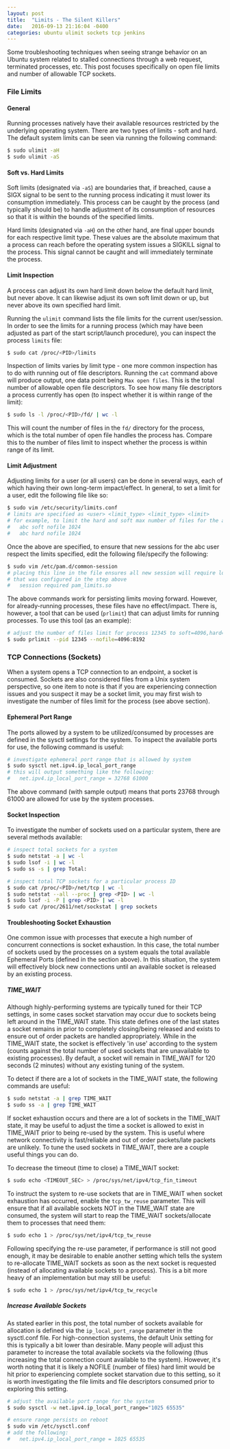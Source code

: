 ```yaml
---
layout: post
title:  "Limits - The Silent Killers"
date:   2016-09-13 21:16:04 -0400
categories: ubuntu ulimit sockets tcp jenkins
---
```

Some troubleshooting techniques when seeing strange behavior on an Ubuntu system related to stalled
connections through a web request, terminated processes, etc. This post focuses specifically on
open file limits and number of allowable TCP sockets.

### File Limits

#### General

Running processes natively have their available resources restricted by the underlying operating
system. There are two types of limits - soft and hard. The default system limits can be seen via
running the following command:

```bash
$ sudo ulimit -aH
$ sudo ulimit -aS
```

#### Soft vs. Hard Limits

Soft limits (designated via `-aS`) are boundaries that, if breached, cause a SIGX signal to be sent
to the running process indicating it must lower its consumption immediately. This process can be
caught by the process (and typically should be) to handle adjustment of its consumption of resources
so that it is within the bounds of the specified limits.

Hard limits (designated via `-aH`) on the other hand, are final upper bounds for each respective
limit type. These values are the absolute maximum that a process can reach before the operating
system issues a SIGKILL signal to the process. This signal cannot be caught and will immediately
terminate the process.

#### Limit Inspection

A process can adjust its own hard limit down below the default hard limit, but never above. It can
likewise adjust its own soft limit down or up, but never above its own specified hard limit.

Running the `ulimit` command lists the file limits for the current user/session. In order to see
the limits for a running process (which may have been adjusted as part of the start script/launch
procedure), you can inspect the process `limits` file:

```bash
$ sudo cat /proc/<PID>/limits
```

Inspection of limits varies by limit type - one more common inspection has to do with running out of
file descriptors. Running the `cat` command above will produce output, one data point being `Max open
files`. This is the total number of allowable open file descriptors. To see how many file descriptors
a process currently has open (to inspect whether it is within range of the limit):

```bash
$ sudo ls -l /proc/<PID>/fd/ | wc -l
```

This will count the number of files in the `fd/` directory for the process, which is the total number
of open file handles the process has. Compare this to the number of files limit to inspect whether
the process is within range of its limit.

#### Limit Adjustment

Adjusting limits for a user (or all users) can be done in several ways, each of which having their own
long-term impact/effect. In general, to set a limit for a user, edit the following file like so:

```bash
$ sudo vim /etc/security/limits.conf
# limits are specified as <user> <limit_type> <limit_type> <limit>
# for example, to limit the hard and soft max number of files for the abc user to 1024:
#   abc soft nofile 1024
#   abc hard nofile 1024
```

Once the above are specified, to ensure that new sessions for the abc user respect the limits specified,
edit the following file/specify the following:

```bash
$ sudo vim /etc/pam.d/common-session
# placing this line in the file ensures all new session will require loading the limits.conf file
# that was configured in the step above
#   session required pam_limits.so
```

The above commands work for persisting limits moving forward. However, for already-running processes,
these files have no effect/impact. There is, however, a tool that can be used (`prlimit`) that can
adjust limits for running processes. To use this tool (as an example):

```bash
# adjust the number of files limit for process 12345 to soft=4096,hard=8192
$ sudo prlimit --pid 12345 --nofile=4096:8192
```

### TCP Connections (Sockets)

When a system opens a TCP connection to an endpoint, a socket is consumed. Sockets are also considered
files from a Unix system perspective, so one item to note is that if you are experiencing connection
issues and you suspect it may be a socket limit, you may first wish to investigate the number of files
limit for the process (see above section).

#### Ephemeral Port Range

The ports allowed by a system to be utilized/consumed by processes are defined in the sysctl settings
for the system. To inspect the available ports for use, the following command is useful:

```bash
# investigate ephemeral port range that is allowed by system
$ sudo sysctl net.ipv4.ip_local_port_range
# this will output something like the following:
#   net.ipv4.ip_local_port_range = 32768 61000
```

The above command (with sample output) means that ports 23768 through 61000 are allowed for use by
the system processes.

#### Socket Inspection

To investigate the number of sockets used on a particular system, there are several methods available:

```bash
# inspect total sockets for a system
$ sudo netstat -a | wc -l
$ sudo lsof -i | wc -l
$ sudo ss -s | grep Total:

# inspect total TCP sockets for a particular process ID
$ sudo cat /proc/<PID>/net/tcp | wc -l
$ sudo netstat --all --proc | grep <PID> | wc -l
$ sudo lsof -i -P | grep <PID> | wc -l
$ sudo cat /proc/2611/net/sockstat | grep sockets
```

#### Troubleshooting Socket Exhaustion

One common issue with processes that execute a high number of concurrent connections is socket
exhaustion. In this case, the total number of sockets used by the processes on a system equals
the total available Ephemeral Ports (defined in the section above). In this situation, the system
will effectively block new connections until an available socket is released by an existing process.

##### TIME_WAIT

Although highly-performing systems are typically tuned for their TCP settings, in some cases socket
starvation may occur due to sockets being left around in the TIME_WAIT state. This state defines one of
the last states a socket remains in prior to completely closing/being released and exists to ensure out
of order packets are handled appropriately. While in the TIME_WAIT state, the socket is effectively 'in
use' according to the system (counts against the total number of used sockets that are unavailable to
existing processes). By default, a socket will remain in TIME_WAIT for 120 seconds (2 minutes) without
any existing tuning of the system.

To detect if there are a lot of sockets in the TIME_WAIT state, the following commands are useful:

```bash
$ sudo netstat -a | grep TIME_WAIT
$ sudo ss -a | grep TIME_WAIT
```

If socket exhaustion occurs and there are a lot of sockets in the TIME_WAIT state, it may be useful to
adjust the time a socket is allowed to exist in TIME_WAIT prior to being re-used by the system. This is
useful where network connectivity is fast/reliable and out of order packets/late packets are unlikely.
To tune the used sockets in TIME_WAIT, there are a couple useful things you can do.

To decrease the timeout (time to close) a TIME_WAIT socket:

```bash
$ sudo echo <TIMEOUT_SEC> > /proc/sys/net/ipv4/tcp_fin_timeout
```

To instruct the system to re-use sockets that are in TIME_WAIT when socket exhaustion has occurred,
enable the `tcp_tw_reuse` parameter. This will ensure that if all available sockets NOT in the TIME_WAIT
state are consumed, the system will start to reap the TIME_WAIT sockets/allocate them to processes that
need them:

```bash
$ sudo echo 1 > /proc/sys/net/ipv4/tcp_tw_reuse
```

Following specifying the re-use parameter, if performance is still not good enough, it may be desirable
to enable another setting which tells the system to re-allocate TIME_WAIT sockets as soon as the next socket
is requested (instead of allocating available sockets to a process). This is a bit more heavy of an
implementation but may still be useful:

```bash
$ sudo echo 1 > /proc/sys/net/ipv4/tcp_tw_recycle
```

##### Increase Available Sockets

As stated earlier in this post, the total number of sockets available for allocation is defined via the
`ip_local_port_range` parameter in the sysctl.conf file. For high-connection systems, the default Unix
setting for this is typically a bit lower than desirable. Many people will adjust this parameter to
increase the total available sockets via the following (thus increasing the total connection count
available to the system). However, it's worth noting that it is likely a NOFILE (number of files) hard
limit would be hit prior to experiencing complete socket starvation due to this setting, so it is worth
investigating the file limits and file descriptors consumed prior to exploring this setting.

```bash
# adjust the available port range for the system
$ sudo sysctl -w net.ipv4.ip_local_port_range="1025 65535"

# ensure range persists on reboot
$ sudo vim /etc/sysctl.conf
# add the following:
#   net.ipv4.ip_local_port_range = 1025 65535
```
